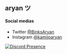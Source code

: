 ## aryan ツ

#### Social medias
- Twitter [@BinksAryan](https://twitter.com/BinksAryan)
- Instagram [@kamijoaryan](https://www.instagram.com/kamijoaryan/)

[![Discord Presence](https://lanyard.cnrad.dev/api/282202918973603840?&idleMessage=:Watching%Over%Gotham)](https://discord.com/users/282202918973603840)

